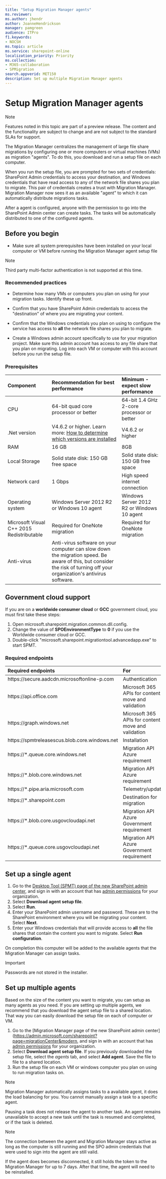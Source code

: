 ```yaml
---
title: "Setup Migration Manager agents"
ms.reviewer: 
ms.author: jhendr
author: JoanneHendrickson
manager: pamgreen
audience: ITPro
f1.keywords:
- NOCSH
ms.topic: article
ms.service: sharepoint-online
localization_priority: Priority
ms.collection: 
- M365-collaboration
- SPMigration
search.appverid: MET150
description: Set up multiple Migration Manager agents
---
```


# Setup Migration Manager agents

>[!NOTE]
>Features noted in this topic are part of a preview release. The content and the functionality are subject to change and are not subject to the standard SLAs for support.


The Migration Manager centralizes the management of large file share migrations by configuring one or more computers or virtual machines (VMs) as migration "agents". To do this, you download and run a setup file on each computer.  

When you run the setup file, you are prompted for two sets of credentials: SharePoint Admin credentials to access your destination, and Windows credentials that have read access to any of the network file shares you plan to migrate. This pair of credentials creates a trust with Migration Manager. Migration Manager now sees it as an available "agent" to which it can automatically distribute migrations tasks.

After a agent is configured, anyone with the permission to go into the SharePoint Admin center can create tasks. The tasks will be automatically distributed to one of the configured agents.


## Before you begin

- Make sure all system prerequisites have been installed on your local computer or VM before running the Migration Manager agent setup file

>[!NOTE]
>Third party multi-factor authentication is not supported at this time.

### Recommended practices

- Determine how many VMs or computers you plan on using for your migration tasks. Identify these up front.

- Confirm that you have SharePoint Admin credentials to access the "destination" of where you are migrating your content.

- Confirm that the Windows credentials you plan on using to configure the service has access to **all** the network file shares you plan to migrate.  

- Create a Windows admin account specifically to use for your migration project. Make sure this admin account has access to any file share that you plan on migrating. Log into each VM or computer with this account before you run the setup file.

### Prerequisites
|**Component**|**Recommendation for best performance**|**Minimum - expect slow performance**|
|:-----|:------|:-----|
|CPU|64-bit quad core processor or better|64-bit 1.4 GHz 2-core processor or better|
|.Net version|V4.6.2 or higher. Learn more: [How to determine which versions are installed](https://docs.microsoft.com/dotnet/framework/migration-guide/how-to-determine-which-versions-are-installed)|V4.6.2 or higher|
|RAM|16 GB|8GB|
|Local Storage|Solid state disk: 150 GB free space|Solid state disk: 150 GB free space|
|Network card|1 Gbps|High speed internet connection|
|Operating system|Windows Server 2012 R2 or Windows 10 agent|Windows Server 2012 R2 or Windows 10 agent|
|Microsoft Visual C++ 2015 Redistributable|Required for OneNote migration|Required for OneNote migration|
|Anti-virus|Anti-virus software on your computer can slow down the migration speed. Be aware of this, but consider the risk of turning off your organization's antivirus software. |</br>


## Government cloud support

If you are on a **worldwide consumer cloud** or **GCC** government cloud, you must first take these steps:

1. Open microsoft.sharepoint.migration.common.dll.config.
2. Change the value of **SPOEnvironmentType** to **0** if you use the Worldwide consumer cloud or GCC.
3. Double-click "microsoft.sharepoint.migrationtool.advancedapp.exe" to start SPMT.

### Required endpoints

|**Required endpoints**|**For**|
|:-----|:-----|
|https://secure.<spam><spam>aadcdn.microsoftonline-p<spam><spam>.com|Authentication|
|https://<spam><spam>api.office<spam><spam>.com|Microsoft 365 APIs for content move and validation|
|https://<spam><spam>graph.windows<spam><spam>.net|Microsoft 365 APIs for content move and validation|
|https://<spam><spam>spmtreleasescus.blob.core.windows<spam><spam>.net|Installation|
|https://*<spam><spam>.queue.core.windows<spam><spam>.net|Migration API Azure requirement|
|https://*.<spam><spam>blob.core.windows<spam><spam>.net|Migration API Azure requirement|
|https://*.<spam><spam>pipe.aria.microsoft<spam><spam>.com|Telemetry/update|
|https://*.<spam><spam>sharepoint<spam><spam>.com|Destination for migration|
|https://<spam><spam>*.blob.core.usgovcloudapi.<spam><spam>net|Migration API Azure Government requirement|
|https://<spam><spam>*.queue.core.usgovcloudapi.<spam><spam>net|Migration API Azure Government requirement|


## Set up a single agent

1. Go to the [Desktop Tool (SPMT) page of the new SharePoint admin center](https://admin.microsoft.com/sharepoint?page=migrationTool&modern=true), and sign in with an account that has [admin permissions](/sharepoint/sharepoint-admin-role) for your organization.
2. Select **Download agent setup file**.
3. Select **Run**.
4. Enter your SharePoint admin username and password. These are to the SharePoint environment where you will be migrating your content. Select **Next**.
5. Enter your Windows credentials that will provide access to **all** the file shares that contain the content you want to migrate. Select **Run configuration**.

On completion this computer will be added to the available agents that the Migration Manager can assign tasks.

>[!Important]
> Passwords are not stored in the installer.

## Set up multiple agents

Based on the size of the content you want to migrate, you can setup as many agents as you need. If you are setting up multiple agents, we recommend that you download the agent setup file to a shared location. That way you can easily download the setup file on each of computer or VM.  

1. Go to the [Migration Manager page of the new SharePoint admin center](https://admin.microsoft.com/sharepoint?page=migrationCenter&modern, and sign in with an account that has [admin permissions](/sharepoint/sharepoint-admin-role) for your organization.
2. Select **Download agent setup file**. If you previously downloaded the setup file, select the *agents* tab, and select **Add agent**. Save the file to file to a shared location.
3. Run the setup file on each VM or windows computer you plan on using to run migration tasks on.

>[!NOTE]
> Migration Manager automatically assigns tasks to a available agent, it does the load balancing for you. You cannot manually assign a task to a specific agent.
>
>Pausing a task does not release the agent to another task. An agent remains unavailable to accept a new task until the task is resumed and completed, or if the task is deleted.

>[!Note]
>The connection between the agent and Migration Manager stays active as long as the computer is still running and the SPO admin credentials that were used to sign into the agent are still valid. 
>
>If the agent does becomes disconnected, it still holds the token to the Migration Manager for up to 7 days. After that time, the agent will need to be reinstalled.

  
